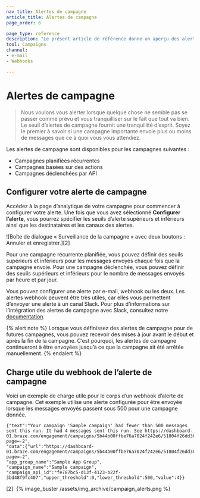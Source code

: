 ```yaml
---
nav_title: Alertes de campagne
article_title: Alertes de campagne
page_order: 6

page_type: reference
description: "Le présent article de référence donne un aperçu des alertes de campagne, de leurs avantages, ainsi que de la manière de les configurer pour vous fournir une tranquillité d’esprit."
tool: Campaigns
channel:
- e-mail
- Webhooks

---
```


# Alertes de campagne

> Nous voulons vous alerter lorsque quelque chose ne semble pas se passer comme prévu et vous tranquilliser sur le fait que tout va bien. Le seuil d’alertes de campagne fournit une tranquillité d’esprit. Soyez le premier à savoir si une campagne importante envoie plus ou moins de messages que ce à quoi vous vous attendiez.

Les alertes de campagne sont disponibles pour les campagnes suivantes :

- Campagnes planifiées récurrentes
- Campagnes basées sur des actions
- Campagnes déclenchées par API

## Configurer votre alerte de campagne

Accédez à la page d’analytique de votre campagne pour commencer à configurer votre alerte. Une fois que vous avez sélectionné **Configurer l’alerte**, vous pourrez spécifier les seuils d’alerte supérieurs et inférieurs ainsi que les destinataires et les canaux des alertes.

![Boîte de dialogue « Surveillance de la campagne » avec deux boutons : Annuler et enregistrer.][2]

Pour une campagne récurrente planifiée, vous pouvez définir des seuils supérieurs et inférieurs pour les messages envoyés chaque fois que la campagne envoie. Pour une campagne déclenchée, vous pouvez définir des seuils supérieurs et inférieurs pour le nombre de messages envoyés par heure et par jour.

Vous pouvez configurer une alerte par e-mail, webhook ou les deux. Les alertes webhook peuvent être très utiles, car elles vous permettent d’envoyer une alerte à un canal Slack. Pour plus d’informations sur l’intégration des alertes de campagne avec Slack, consultez notre [documentation][1].

{% alert note %}
Lorsque vous définissez des alertes de campagne pour de futures campagnes, vous pouvez recevoir des mises à jour avant le début et après la fin de la campagne. C’est pourquoi, les alertes de campagne continueront à être envoyées jusqu’à ce que la campagne ait été arrêtée manuellement.
{% endalert %}

## Charge utile du webhook de l’alerte de campagne

Voici un exemple de charge utile pour le corps d’un webhook d’alerte de campagne. Cet exemple utilise une alerte configurée pour être envoyée lorsque les messages envoyés passent sous 500 pour une campagne donnée.

```
{"text":"Your campaign 'Sample campaign' had fewer than 500 messages sent this run. It had 4 messages sent this run. See https://dashboard-01.braze.com/engagement/campaigns/5b44b00ffbe76a7024f242e6/51804f26dd365acfa700026a?page=-2",
"data":{"url":"https://dashboard-01.braze.com/engagement/campaigns/5b44b00ffbe76a7024f242e6/51804f26dd365acfa700026a?page=-2",
"app_group_name":"Sample App Group",
"campaign_name":"Sample campaign",
"campaign_api_id":"fe787bc5-d13f-4123-b22f-3bd48f9fc407","upper_threshold":0,"lower_threshold":500,"value":4}}
```

[1]: {{site.baseurl}}/user_guide/administrative/manage_your_braze_users/company-wide_settings_management/#slack-incoming-webhook-integration
[2]: {% image_buster /assets/img_archive/campaign_alerts.png %}

